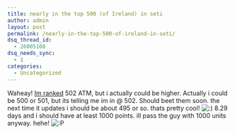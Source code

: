```yaml
---
title: nearly in the top 500 (of Ireland) in seti
author: admin
layout: post
permalink: /nearly-in-the-top-500-of-ireland-in-seti/
dsq_thread_id:
  - 26005108
dsq_needs_sync:
  - 1
categories:
  - Uncategorized
---
```

Waheay! [Im ranked][1] 502 ATM, but i actually could be higher. Actually i could be 500 or 501, but its telling me im in @ 502. Should beet them soon. the next time it updates i should be about 495 or so. thats pretty cool! <img src="http://blog.lotas-smartman.net/wp-includes/images/smilies/icon_smile.gif" alt=":)" class="wp-smiley" /> 8.29 days and i should have at least 1000 points. ill pass the guy with 1000 units anyway. hehe! <img src="http://blog.lotas-smartman.net/wp-includes/images/smilies/icon_razz.gif" alt=":P" class="wp-smiley" />

 [1]: http://www.setiatwork.com/cgi-bin/ireland.cgi?name=lotas#rank501